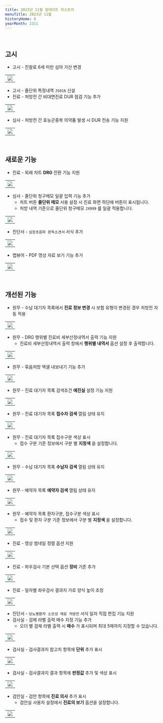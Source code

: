 ```yaml
---
title: 2023년 11월 업데이트 히스토리
menuTitle: 2023년 11월
historyHome: 0
yearMonth: 2311
---
```


<br>

## 고시

- 고시 - 진찰료 6세 미만 심야 가산 변경
<table class="imgBox">
    <td class="imgBox">
        <a href="/images{{page.url}}/1.png" target="_blank">
            <img class="minCenter" src="/images{{page.url}}/1.png">
        </a>
    </td>
</table>

- 고시 - 줄단위 특정내역 `JS016` 신설
- 진료 - 처방전 간 비대면진료 DUR 점검 기능 추가
<table class="imgBox">
    <td class="imgBox">
        <a href="/images{{page.url}}/2.png" target="_blank">
            <img class="minCenter" src="/images{{page.url}}/2.png">
        </a>
    </td>
</table>

- 심사 - 처방전 간 효능군중복 의약품 발생 시 DUR 전송 기능 지원
<table class="imgBox">
    <td class="imgBox">
        <a href="/images{{page.url}}/3.png" target="_blank">
            <img class="minCenter" src="/images{{page.url}}/3.png">
        </a>
    </td>
</table>

<br>

## 새로운 기능

- 진료 - 외래 차트 **DRG** 전환 기능 지원
<table class="imgBox">
    <td class="imgBox">
        <a href="/images{{page.url}}/4.png" target="_blank">
            <img class="minCenter" src="/images{{page.url}}/4.png">
        </a>
    </td>
</table>

- 심사 - 줄단위 청구메모 일괄 입력 기능 추가
    - 차트 버튼 **줄단위 메모** 사용 설정 시 진료 화면 하단에 버튼이 표시됩니다.
    - 처방 내역 기준으로 줄단위 청구메모 `JX999` 를 일괄 적용합니다.
<table class="imgBox">
    <td class="imgBox">
        <a href="/images{{page.url}}/5.png" target="_blank">
            <img class="minCenter" src="/images{{page.url}}/5.png">
        </a>
    </td>
</table>

- 진단서 - `심장초음파 판독소견서` 서식 추가
<table class="imgBox">
    <td class="imgBox">
        <a href="/images{{page.url}}/6.png" target="_blank">
            <img class="minCenter" src="/images{{page.url}}/6.png">
        </a>
    </td>
</table>

- 랩뷰어 - PDF 영상 자료 보기 기능 추가
<table class="imgBox">
    <td class="imgBox">
        <a href="/images{{page.url}}/23.png" target="_blank">
            <img class="minCenter" src="/images{{page.url}}/23.png">
        </a>
    </td>
</table>

<br>

## 개선된 기능

- 원무 - 수납 대기자 목록에서 **진료 정보 변경** 시 보험 유형이 변경된 경우 처방전 자동 적용
<table class="imgBox">
    <td class="imgBox">
        <a href="/images{{page.url}}/7.png" target="_blank">
            <img class="minCenterSmallMid" src="/images{{page.url}}/7.png">
        </a>
    </td>
</table>

- 원무 - DRG 행위별 진료비 세부산정내역서 출력 기능 지원
    - 진료비 세부산정내역서 출력 창에서 **행위별 내역서** 옵션 설정 후 출력합니다.
<table class="imgBox">
    <td class="imgBox">
        <a href="/images{{page.url}}/8.png" target="_blank">
            <img class="minCenter" src="/images{{page.url}}/8.png">
        </a>
    </td>
</table>

- 원무 - 묶음처방 엑셀 내보내기 기능 추가
<table class="imgBox">
    <td class="imgBox">
        <a href="/images{{page.url}}/9.png" target="_blank">
            <img class="minCenterSmallMid" src="/images{{page.url}}/9.png">
        </a>
    </td>
</table>

- 원무 - 진료 대기자 목록 검색조건 **예진실** 설정 기능 지원
<table class="imgBox">
    <td class="imgBox">
        <a href="/images{{page.url}}/10.png" target="_blank">
            <img class="minCenter" src="/images{{page.url}}/10.png">
        </a>
    </td>
</table>

- 원무 - 진료 대기자 목록 **접수자 검색** 열림 상태 유지
<table class="imgBox">
    <td class="imgBox">
        <a href="/images{{page.url}}/11.png" target="_blank">
            <img class="minCenter" src="/images{{page.url}}/11.png">
        </a>
    </td>
</table>

- 원무 - 진료 대기자 목록 접수구분 색상 표시
    - 접수 구분 기준 정보에서 구분 별 **지정색** 을 설정합니다.
<table class="imgBox">
    <td class="imgBox">
        <a href="/images{{page.url}}/12.png" target="_blank">
            <img class="minCenter" src="/images{{page.url}}/12.png">
        </a>
    </td>
</table>

- 원무 - 수납 대기자 목록 **수납자 검색** 열림 상태 유지
<table class="imgBox">
    <td class="imgBox">
        <a href="/images{{page.url}}/13.png" target="_blank">
            <img class="minCenter" src="/images{{page.url}}/13.png">
        </a>
    </td>
</table> 

- 원무 - 예약자 목록 **예약자 검색** 열림 상태 유지
<table class="imgBox">
    <td class="imgBox">
        <a href="/images{{page.url}}/14.png" target="_blank">
            <img class="minCenter" src="/images{{page.url}}/14.png">
        </a>
    </td>
</table>

- 원무 - 예약자 목록 환자구분, 접수구분 색상 표시 
    - 접수 및 환자 구분 기준 정보에서 구분 별 **지정색** 을 설정합니다.
<table class="imgBox">
    <td class="imgBox">
        <a href="/images{{page.url}}/15.png" target="_blank">
            <img class="minCenter" src="/images{{page.url}}/15.png">
        </a>
    </td>
</table>

- 진료 - 영상 썸네일 정렬 옵션 지원
<table class="imgBox">
    <td class="imgBox">
        <a href="/images{{page.url}}/16.png" target="_blank">
            <img class="minCenter" src="/images{{page.url}}/16.png">
        </a>
    </td>
</table>

- 진료 - 좌우검사 기본 선택 옵션 **장비** 기준 추가
<table class="imgBox">
    <td class="imgBox">
        <a href="/images{{page.url}}/17.png" target="_blank">
            <img class="minCenter" src="/images{{page.url}}/17.png">
        </a>
    </td>
</table>

- 진료 - 일자별 좌우검사 결과지 가로 양식 높이 조정
<table class="imgBox">
    <td class="imgBox">
        <a href="/images{{page.url}}/18.png" target="_blank">
            <img class="minCenter" src="/images{{page.url}}/18.png">
        </a>
    </td>
</table>

- 진단서 - `당뇨병환자 소모성 재료 처방전` 서식 일자 직접 편집 기능 지원
- 검사실 - 검체 라벨 출력 매수 지정 기능 추가
    - 오더 별 검체 라벨 출력 시 **매수** 가 표시되며 최대 5매까지 지정할 수 있습니다.
<table class="imgBox">
    <td class="imgBox">
        <a href="/images{{page.url}}/19.png" target="_blank">
            <img class="minCenter" src="/images{{page.url}}/19.png">
        </a>
    </td>
</table>

- 검사실 - 검사결과지 참고치 항목에 **단위** 추가 표시
<table class="imgBox">
    <td class="imgBox">
        <a href="/images{{page.url}}/20.png" target="_blank">
            <img class="minCenter" src="/images{{page.url}}/20.png">
        </a>
    </td>
</table>

- 검사실 - 검사결과지 결과 항목에 **판정값** 추가 및 색상 표시
<table class="imgBox">
    <td class="imgBox">
        <a href="/images{{page.url}}/21.png" target="_blank">
            <img class="minCenter" src="/images{{page.url}}/21.png">
        </a>
    </td>
</table>

- 검안실 - 검안 항목에 **진료 의사** 추가 표시
    - 검안실 사용자 설정에서 **진료의 보기** 옵션을 설정합니다.
<table class="imgBox">
    <td class="imgBox">
        <a href="/images{{page.url}}/22.png" target="_blank">
            <img class="minCenter" src="/images{{page.url}}/22.png">
        </a>
    </td>
</table>